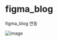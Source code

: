# figma_blog
figma_blog 연동

![image](https://github.com/iqeq126/figma_blog/assets/108468000/8c27fd40-30be-4afa-b1ff-b9428cee69a1)
